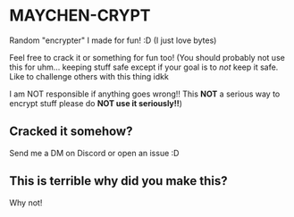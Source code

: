 # MAYCHEN-CRYPT

 Random "encrypter" I made for fun! :D (I just love bytes)

Feel free to crack it or something for fun too!
(You should probably not use this for uhm... keeping stuff safe except if your goal is to *not* keep it safe.  
Like to challenge others with this thing idkk  

I am NOT responsible if anything goes wrong!!
This **NOT** a serious way to encrypt stuff please do **NOT use it seriously!!**)

## Cracked it somehow?

Send me a DM on Discord or open an issue :D

## This is terrible why did you make this?

Why not!  
